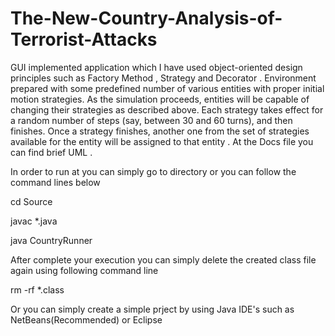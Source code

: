 # The-New-Country-Analysis-of-Terrorist-Attacks

 GUI implemented application which I have used object-oriented design principles such as Factory Method , Strategy and Decorator . Environment prepared with some predefined number of various entities with proper initial motion strategies. As the simulation proceeds, entities will be capable of changing their strategies as described above. Each strategy takes effect for a random number of steps (say, between 30 and 60 turns), and then finishes. Once a strategy finishes, another one from the set of strategies available for the entity will be assigned to that entity . At the Docs file you can find brief UML . 

 In order to run at you can simply go to directory or you can follow the command lines below 

 cd Source 
 
 javac *.java 
 
 
 java CountryRunner 

 After complete your execution you can simply delete the created class file again using following command line 

 rm -rf *.class 

 Or you can simply create a simple prject by using Java IDE's such as NetBeans(Recommended) or Eclipse 
